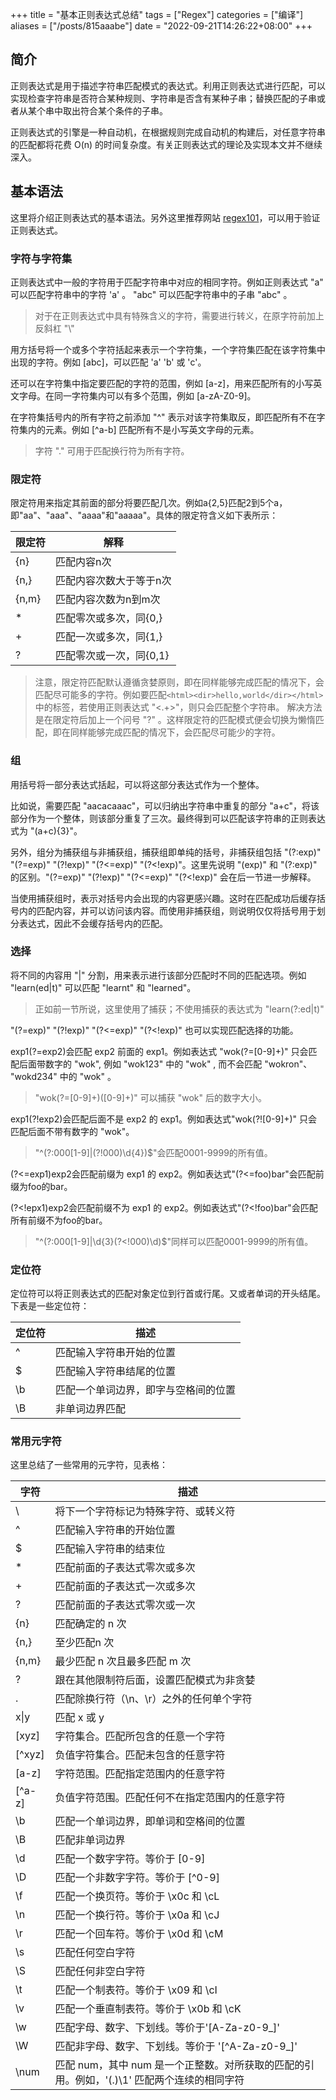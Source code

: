 +++
title = "基本正则表达式总结"
tags = ["Regex"]
categories = ["编译"]
aliases = ["/posts/815aaabe"]
date = "2022-09-21T14:26:22+08:00"
+++

## 简介
正则表达式是用于描述字符串匹配模式的表达式。利用正则表达式进行匹配，可以实现检查字符串是否符合某种规则、字符串是否含有某种子串；替换匹配的子串或者从某个串中取出符合某个条件的子串。

正则表达式的引擎是一种自动机，在根据规则完成自动机的构建后，对任意字符串的匹配都将花费 O(n) 的时间复杂度。有关正则表达式的理论及实现本文并不继续深入。

## 基本语法
这里将介绍正则表达式的基本语法。另外这里推荐网站 [regex101](https://regex101.com/)，可以用于验证正则表达式。

### 字符与字符集
正则表达式中一般的字符用于匹配字符串中对应的相同字符。例如正则表达式 "a" 可以匹配字符串中的字符 'a' 。 "abc" 可以匹配字符串中的子串 "abc" 。
> 对于在正则表达式中具有特殊含义的字符，需要进行转义，在原字符前加上反斜杠 "\\"

用方括号将一个或多个字符括起来表示一个字符集，一个字符集匹配在该字符集中出现的字符。例如 [abc]，可以匹配 'a' 'b' 或 'c'。

还可以在字符集中指定要匹配的字符的范围，例如 [a-z]，用来匹配所有的小写英文字母。在同一字符集内可以有多个范围，例如 [a-zA-Z0-9]。

在字符集括号内的所有字符之前添加 "^" 表示对该字符集取反，即匹配所有不在字符集内的元素。例如 [^a-b] 匹配所有不是小写英文字母的元素。

> 字符 "." 可用于匹配换行符为所有字符。
 
### 限定符
限定符用来指定其前面的部分将要匹配几次。例如a{2,5}匹配2到5个a，即"aa"、"aaa"、"aaaa"和"aaaaa"。具体的限定符含义如下表所示：

|限定符 |解释|
|----   |----|
|{n}    |匹配内容n次|
|{n,}   |匹配内容次数大于等于n次|
|{n,m}  |匹配内容次数为n到m次|
|*      |匹配零次或多次，同{0,}|
|+      |匹配一次或多次，同{1,}|
|?      |匹配零次或一次，同{0,1}|

> 注意，限定符匹配默认遵循贪婪原则，即在同样能够完成匹配的情况下，会匹配尽可能多的字符。例如要匹配`<html><dir>hello,world</dir></html>`中的标签，若使用正则表达式 "<.+>"，则只会匹配整个字符串。
> 解决方法是在限定符后加上一个问号 "?" 。这样限定符的匹配模式便会切换为懒惰匹配，即在同样能够完成匹配的情况下，会匹配尽可能少的字符。

### 组
用括号将一部分表达式括起，可以将这部分表达式作为一个整体。

比如说，需要匹配 "aacacaaac"，可以归纳出字符串中重复的部分 "a+c"，将该部分作为一个整体，则该部分重复了三次。最终得到可以匹配该字符串的正则表达式为 "(a+c){3}"。

另外，组分为捕获组与非捕获组，捕获组即单纯的括号，非捕获组包括 "(?:exp)" "(?=exp)" "(?!exp)" "(?<=exp)" "(?<!exp)"。这里先说明 "(exp)" 和 "(?:exp)" 的区别。"(?=exp)" "(?!exp)" "(?<=exp)" "(?<!exp)" 会在后一节进一步解释。

当使用捕获组时，表示对括号内会出现的内容更感兴趣。这时在匹配成功后缓存括号内的匹配内容，并可以访问该内容。而使用非捕获组，则说明仅仅将括号用于划分表达式，因此不会缓存括号内的匹配。

### 选择
将不同的内容用 "|" 分割，用来表示进行该部分匹配时不同的匹配选项。例如 "learn(ed|t)" 可以匹配 "learnt" 和 "learned"。
> 正如前一节所说，这里使用了捕获；不使用捕获的表达式为 "learn(?:ed|t)"

"(?=exp)" "(?!exp)" "(?<=exp)" "(?<!exp)" 也可以实现匹配选择的功能。

exp1(?=exp2)会匹配 exp2 前面的 exp1。例如表达式 "wok(?=[0-9]+)" 只会匹配后面带数字的 "wok", 例如 "wok123" 中的 "wok" , 而不会匹配 "wokron"、 "wokd234" 中的 "wok" 。
> "wok(?=[0-9]+)([0-9]+)" 可以捕获 "wok" 后的数字大小。

exp1(?!exp2)会匹配后面不是 exp2 的 exp1。例如表达式"wok(?![0-9]+)" 只会匹配后面不带有数字的 "wok"。
> "^(?:000[1-9]|(?!000)\d{4})$"会匹配0001-9999的所有值。

(?<=exp1)exp2会匹配前缀为 exp1 的 exp2。例如表达式"(?<=foo)bar"会匹配前缀为foo的bar。

(?<!epx1)exp2会匹配前缀不为 exp1 的 exp2。例如表达式"(?<!foo)bar"会匹配所有前缀不为foo的bar。
> "^(?:000[1-9]|\d{3}(?<!000)\d)$"同样可以匹配0001-9999的所有值。

### 定位符
定位符可以将正则表达式的匹配对象定位到行首或行尾。又或者单词的开头结尾。下表是一些定位符：

|定位符|描述|
|----   |----|
|^	    |匹配输入字符串开始的位置|
|$	    |匹配输入字符串结尾的位置|
|\b	    |匹配一个单词边界，即字与空格间的位置|
|\B	    |非单词边界匹配|

### 常用元字符
这里总结了一些常用的元字符，见表格：

|字符|描述|
|----   |----|
|\	|将下一个字符标记为特殊字符、或转义符|
|^  |匹配输入字符串的开始位置|
|$  |匹配输入字符串的结束位|
|*	|匹配前面的子表达式零次或多次|
|+	|匹配前面的子表达式一次或多次|
|?	|匹配前面的子表达式零次或一次|
|{n}|匹配确定的 n 次|
|{n,}|至少匹配n 次|
|{n,m}|最少匹配 n 次且最多匹配 m 次|
|?	|跟在其他限制符后面，设置匹配模式为非贪婪|
|.	|匹配除换行符（\n、\r）之外的任何单个字符|
|x&#124;y	|匹配 x 或 y|
|[xyz]|字符集合。匹配所包含的任意一个字符|
|[&#94;xyz]|负值字符集合。匹配未包含的任意字符|
|[a-z]|字符范围。匹配指定范围内的任意字符|
|[&#94;a-z]|负值字符范围。匹配任何不在指定范围内的任意字符|
|\b	|匹配一个单词边界，即单词和空格间的位置|
|\B	|匹配非单词边界|
|\d	|匹配一个数字字符。等价于 [0-9]|
|\D	|匹配一个非数字字符。等价于 [^0-9]|
|\f	|匹配一个换页符。等价于 \x0c 和 \cL|
|\n	|匹配一个换行符。等价于 \x0a 和 \cJ|
|\r	|匹配一个回车符。等价于 \x0d 和 \cM|
|\s	|匹配任何空白字符|
|\S	|匹配任何非空白字符|
|\t	|匹配一个制表符。等价于 \x09 和 \cI|
|\v	|匹配一个垂直制表符。等价于 \x0b 和 \cK|
|\w	|匹配字母、数字、下划线。等价于'[A-Za-z0-9_]'|
|\W	|匹配非字母、数字、下划线。等价于 '[^A-Za-z0-9_]'|
|\num|匹配 num，其中 num 是一个正整数。对所获取的匹配的引用。例如，'(.)\1' 匹配两个连续的相同字符|
